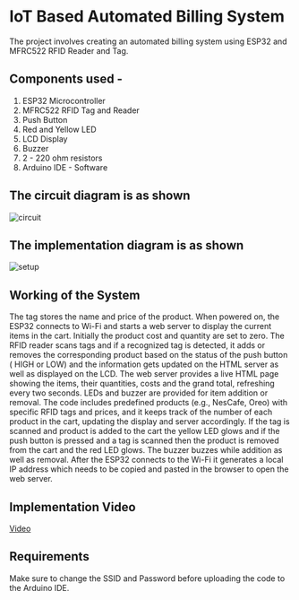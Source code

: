 # IoT Based Automated Billing System 

The project involves creating an automated billing system using ESP32 and MFRC522 RFID Reader and Tag.

## Components used -

1. ESP32 Microcontroller 
2. MFRC522 RFID Tag and Reader
3. Push Button
4. Red and Yellow LED
5. LCD Display
6. Buzzer
7. 2 - 220 ohm resistors
8. Arduino IDE - Software

## The circuit diagram is as shown
![circuit](https://github.com/Vrisha213/Project-Guidance/assets/74671946/70689bed-0c07-455f-8f13-bb264886473d)


## The implementation diagram is as shown
![setup](https://github.com/Vrisha213/Project-Guidance/assets/74671946/6b035668-3bc1-4c49-b6d9-f0a6d9be3714)

## Working of the System

The tag stores the name and price of the product. When powered on, the ESP32 connects to Wi-Fi and starts a web server to display the current items in the cart. Initially the product cost and quantity are set to zero. The RFID reader scans tags and if a recognized tag is detected, it adds or removes the corresponding product based on the status of the push button ( HIGH or LOW) and the information gets updated on the HTML server as well as displayed on the LCD. The web server provides a live HTML page showing the items, their quantities, costs and the grand total, refreshing every two seconds. LEDs and buzzer are provided for item addition or removal. The code includes predefined products (e.g., NesCafe, Oreo) with specific RFID tags and prices, and it keeps track of the number of each product in the cart, updating the display and server accordingly. If the tag is scanned and product is added to the cart the yellow LED glows and if the push button is pressed and a tag is scanned then the product is removed from the cart and the red LED glows. The buzzer buzzes while addition as well as removal. After the ESP32 connects to the Wi-Fi it generates a local IP address which needs to be copied and pasted in the browser to open the web server. 

## Implementation Video
[Video](Images/implementation.mp4)

## Requirements

Make sure to change the SSID and Password before uploading the code to the Arduino IDE.
